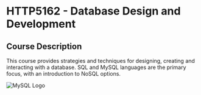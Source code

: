 # HTTP5162 - Database Design and Development

## Course Description

This course provides strategies and techniques for designing, creating and interacting with a database. SQL and MySQL languages are the primary focus, with an introduction to NoSQL options.

<img src="https://img.shields.io/badge/MySQL-005C84?style=for-the-badge&logo=mysql&logoColor=white" alt="MySQL Logo">
